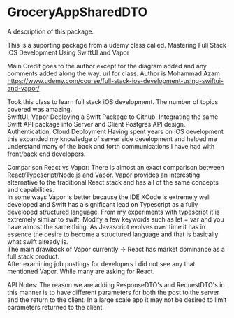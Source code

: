 # GroceryAppSharedDTO

A description of this package.

This is a suporting package from a udemy class called. 
Mastering Full Stack iOS Development Using SwiftUI and Vapor

Main Credit goes to the author except for the diagram added and any comments added along the way.
url for class. Author is Mohammad Azam
https://www.udemy.com/course/full-stack-ios-development-using-swiftui-and-vapor/

Took this class to learn full stack iOS development.  The number of topics covered was amazing.  
SwiftUI, Vapor
Deploying a Swift Package to Github.
Integrating the same Swift API package into Server and Client
Postgres
API design.
Authentication,
Cloud Deployment
Having spent years on iOS development this expanded my knowledge of server side development and helped me understand many of the back and forth communications I have had with front/back end 
developers.

Comparison React vs Vapor: 
There is almost an exact comparison between React/Typescript/Node.js 
and Vapor. Vapor provides an interesting alternative to the traditional 
React stack and has all of the same concepts and capabilities.  
In some ways Vapor is better because the IDE XCode is extremely well developed and Swift has a significant lead on Typescript as a fully developed structured language. From my experiments 
with typescript it is extremely similar to swift. Modify a few keywords such as let = var and you have almost the same thing.  As Javascript evolves over time it has in essence the 
desire to become a structured language and that is basically what swift already is.  
The main drawback of Vapor currently -> React has market dominance as a full stack product.  
After examining job postings for developers I did not see any that mentioned Vapor. While many are asking for React.

API Notes: The reason we are adding ResponseDTO's and RequestDTO's in this manner is to have different parameters for both the post to the server and the return to the client.  In a large scale app it may not be desired to limit parameters returned to the client.
